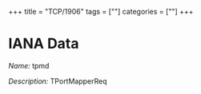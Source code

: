 +++
title = "TCP/1906"
tags = [""]
categories = [""]
+++

# IANA Data

_Name:_ tpmd

_Description:_ TPortMapperReq

